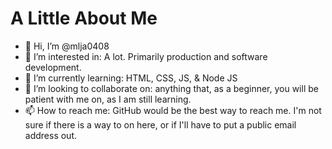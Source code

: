 # A Little About Me

- 👋 Hi, I’m @mlja0408
- 👀 I’m interested in: A lot. Primarily production and software development.
- 🌱 I’m currently learning: HTML, CSS, JS, & Node JS
- 💞️ I’m looking to collaborate on: anything that, as a beginner, you will be patient with me on, as I am still learning.
- 📫 How to reach me: GitHub would be the best way to reach me. I'm not sure if there is a way to on here, or if I'll have to put a public email address out.
<!---
mlja0408/mlja0408 is a ✨ special ✨ repository because its `README.md` (this file) appears on your GitHub profile.
You can click the Preview link to take a look at your changes.
--->
